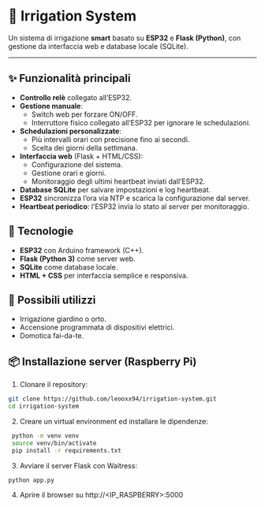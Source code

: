 # 🌱 Irrigation System

Un sistema di irrigazione **smart** basato su **ESP32** e **Flask (Python)**, con gestione da interfaccia web e database locale (SQLite).

---

## ✨ Funzionalità principali
- **Controllo relè** collegato all’ESP32.
- **Gestione manuale**:
  - Switch web per forzare ON/OFF.
  - Interruttore fisico collegato all’ESP32 per ignorare le schedulazioni.
- **Schedulazioni personalizzate**:
  - Più intervalli orari con precisione fino ai secondi.
  - Scelta dei giorni della settimana.
- **Interfaccia web** (Flask + HTML/CSS):
  - Configurazione del sistema.
  - Gestione orari e giorni.
  - Monitoraggio degli ultimi heartbeat inviati dall’ESP32.
- **Database SQLite** per salvare impostazioni e log heartbeat.
- **ESP32** sincronizza l’ora via NTP e scarica la configurazione dal server.
- **Heartbeat periodico**: l’ESP32 invia lo stato al server per monitoraggio.


## 🔧 Tecnologie
- **ESP32** con Arduino framework (C++).
- **Flask (Python 3)** come server web.
- **SQLite** come database locale.
- **HTML + CSS** per interfaccia semplice e responsiva.


## 🚀 Possibili utilizzi
- Irrigazione giardino o orto.
- Accensione programmata di dispositivi elettrici.
- Domotica fai-da-te.


## 📦 Installazione server (Raspberry Pi)
1. Clonare il repository:
 ```bash
 git clone https://github.com/leooxx94/irrigation-system.git
 cd irrigation-system
 ```
 
2. Creare un virtual environment ed installare le dipendenze:
```bash
 python -m venv venv
 source venv/bin/activate
 pip install -r requirements.txt
```

3. Avviare il server Flask con Waitress:
```bash
python app.py
```

4. Aprire il browser su http://<IP_RASPBERRY>:5000
